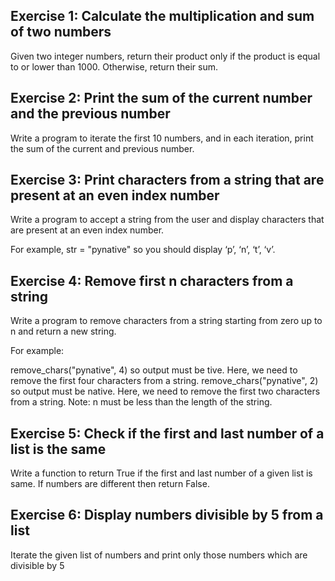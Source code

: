 ## Exercise 1: Calculate the multiplication and sum of two numbers
Given two integer numbers, return their product only if the product is equal to or lower than 1000. Otherwise, return their sum.

## Exercise 2: Print the sum of the current number and the previous number
Write a program to iterate the first 10 numbers, and in each iteration, print the sum of the current and previous number.

## Exercise 3: Print characters from a string that are present at an even index number
Write a program to accept a string from the user and display characters that are present at an even index number.

For example, str = "pynative" so you should display ‘p’, ‘n’, ‘t’, ‘v’.

## Exercise 4: Remove first n characters from a string
Write a program to remove characters from a string starting from zero up to n and return a new string.

For example:

remove_chars("pynative", 4) so output must be tive. Here, we need to remove the first four characters from a string.
remove_chars("pynative", 2) so output must be native. Here, we need to remove the first two characters from a string.
Note: n must be less than the length of the string.

## Exercise 5: Check if the first and last number of a list is the same
Write a function to return True if the first and last number of a given list is same. If numbers are different then return False.

## Exercise 6: Display numbers divisible by 5 from a list
Iterate the given list of numbers and print only those numbers which are divisible by 5
